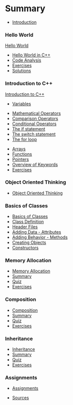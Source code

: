 # Summary

* [Introduction](README.md)

### Hello World

[Hello World](hello_world/readme.md)
* [Hello World in C++](hello_world/hello_world_in_cpp.md)
* [Code Analysis](hello_world/code_analysis.md)
* [Exercises](hello_world/exercises.md)
* [Solutions](hello_world/solutions.md)

### Introduction to C++

[Introduction to C++](introduction_to_cpp/readme.md)
* [Variables](introduction_to_cpp/variables.md)
<!-- * [Scope](introduction_to_cpp/scope.md)  -->
<!-- * [Standard IO](introduction_to_cpp/standard_io.md) -->
* [Mathematical Operators](introduction_to_cpp/mathematical_operators.md)
* [Comparison Operators](introduction_to_cpp/comparison_operators.md)
* [Conditional Operators](introduction_to_cpp/conditional_operators.md)
* [The if statement](introduction_to_cpp/if_statement.md)
* [The switch statement](introduction_to_cpp/switch_statement.md)
* [The for loop](introduction_to_cpp/for_loop.md)
<!-- * [The while loop](introduction_to_cpp/while_loop.md) -->
<!-- * [The do while loop](introduction_to_cpp/do_while_loop.md) -->
* [Arrays](introduction_to_cpp/arrays.md)
* [Functions](introduction_to_cpp/functions.md)
* [Pointers](introduction_to_cpp/pointers.md)
* [Overview of Keywords](introduction_to_cpp/overview_keywords.md)
* [Exercises](introduction_to_cpp/exercises.md)
<!-- * [Solutions](introduction_to_cpp/solutions.md) -->

### Object Oriented Thinking

* [Object Oriented Thinking](https://bioboost.gitbooks.io/object-oriented-thinking/content/)

### Basics of Classes

* [Basics of Classes](basics_of_classes/readme.md)
* [Class Definition](basics_of_classes/class_definition.md)
* [Header Files](basics_of_classes/header_files.md)
* [Adding Data - Attributes](basics_of_classes/attributes.md)
* [Adding Behavior - Methods](basics_of_classes/methods.md)
* [Creating Objects](basics_of_classes/creating_objects.md)
* [Constructors](basics_of_classes/constructors.md)

### Memory Allocation
* [Memory Allocation](memory_allocation/memory_allocation.md)
* [Summary](memory_allocation/summary.md)
* [Quiz](memory_allocation/quiz.md)
* [Exercises](memory_allocation/exercises.md)

### Composition
* [Composition](composition/composition.md)
* [Summary](composition/summary.md)
* [Quiz](composition/quiz.md)
* [Exercises](composition/exercises.md)

### Inheritance
* [Inheritance](inheritance/inheritance.md)
* [Summary](inheritance/summary.md)
* [Quiz](inheritance/quiz.md)
* [Exercises](inheritance/exercises.md)

<!-- ### Exceptions -->

<!-- * [Exceptions](exceptions/exceptions.md) -->
<!-- * [Summary](exceptions/summary.md) -->
<!-- * [Quiz](exceptions/quiz.md) -->
<!-- * [Exercises](exceptions/exercises.md) -->

### Assignments

* [Assignments](assignments/readme.md)

<!-- ### Solutions -->

<!-- * [Solutions](solutions/solutions.md) -->

<!-- ### Glossary and Sources -->

<!-- * [Glossary](glossary.md) -->
* [Sources](sources.md)
